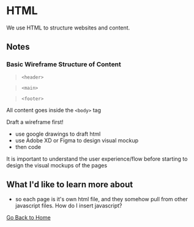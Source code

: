 # HTML

We use HTML to structure websites and content. 

## Notes

### Basic Wireframe Structure of Content

> `<header>`

> `<main>`

> `<footer>`

All content goes inside the `<body>` tag

Draft a wireframe first!

- use google drawings to draft html
- use Adobe XD or Figma to design visual mockup
- then code

It is important to understand the user experience/flow before starting to design the visual mockups of the pages

## What I'd like to learn more about

- so each page is it's own html file, and they somehow pull from other javascript files. How do I insert javascript?

[Go Back to Home](../README.md)